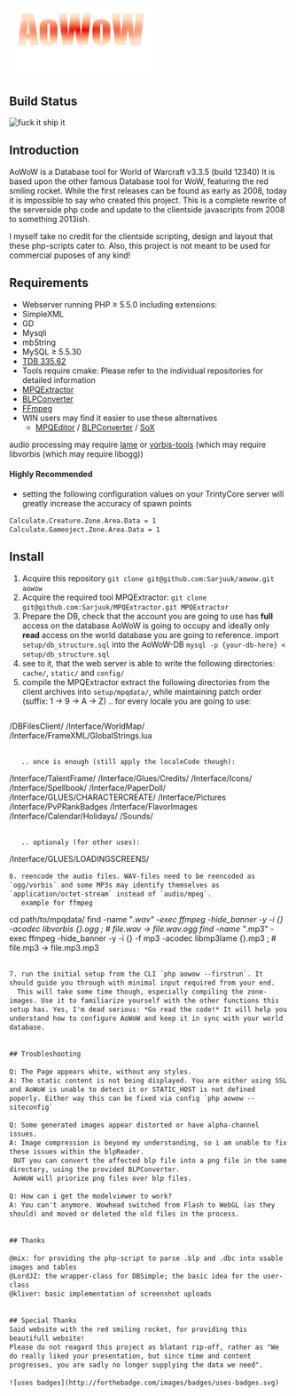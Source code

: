 ﻿# ![logo](static/images/logos/home.png)


## Build Status
![fuck it ship it](http://forthebadge.com/images/badges/fuck-it-ship-it.svg)


## Introduction

AoWoW is a Database tool for World of Warcraft v3.3.5 (build 12340)
It is based upon the other famous Database tool for WoW, featuring the red smiling rocket.
While the first releases can be found as early as 2008, today it is impossible to say who created this project.
This is a complete rewrite of the serverside php code and update to the clientside javascripts from 2008 to something 2013ish.

I myself take no credit for the clientside scripting, design and layout that these php-scripts cater to.
Also, this project is not meant to be used for commercial puposes of any kind!


## Requirements

+ Webserver running PHP ≥ 5.5.0 including extensions:
 + SimpleXML
 + GD
 + Mysqli
 + mbString
+ MySQL ≥ 5.5.30
+ [TDB 335.62](https://github.com/TrinityCore/TrinityCore/releases/tag/TDB335.62)
+ Tools require cmake: Please refer to the individual repositories for detailed information
 + [MPQExtractor](https://github.com/Sarjuuk/MPQExtractor)
 + [BLPConverter](https://github.com/Sarjuuk/BLPConverter)
 + [FFmpeg](https://ffmpeg.org/download.html)
 + WIN users may find it easier to use these alternatives
   + [MPQEditor](http://www.zezula.net/en/mpq/download.html) / [BLPConverter](https://github.com/PatrickCyr/BLPConverter) / [SoX](https://sourceforge.net/projects/sox/files/sox/)

audio processing may require [lame](https://sourceforge.net/projects/lame/files/lame/3.99/) or [vorbis-tools](https://www.xiph.org/downloads/) (which may require libvorbis (which may require libogg))


#### Highly Recommended
+ setting the following configuration values on your TrintyCore server will greatly increase the accuracy of spawn points
 ```
Calculate.Creature.Zone.Area.Data = 1
Calculate.Gameoject.Zone.Area.Data = 1
```

## Install

1. Acquire this repository `git clone git@github.com:Sarjuuk/aowow.git aowow`
2. Acquire the required tool MPQExtractor: `git clone git@github.com:Sarjuuk/MPQExtractor.git MPQExtractor`
3. Prepare the DB, check that the account you are going to use has **full** access on the database AoWoW is going to occupy and ideally only **read** access on the world database you are going to reference.
  import `setup/db_structure.sql` into the AoWoW-DB `mysql -p {your-db-here} < setup/db_structure.sql`
4. see to it, that the web server is able to write the following directories: `cache/`, `static/` and `config/`
5. compile the MPQExtractor
  extract the following directories from the client archives into `setup/mpqdata/`, while maintaining patch order (suffix: 1 -> 9 -> A -> Z)
   .. for every locale you are going to use:
   ```
<localeCode>/DBFilesClient/
<localeCode>/Interface/WorldMap/
<localeCode>/Interface/FrameXML/GlobalStrings.lua
```

   .. once is enough (still apply the localeCode though):
   ```
<localeCode>/Interface/TalentFrame/
<localeCode>/Interface/Glues/Credits/
<localeCode>/Interface/Icons/
<localeCode>/Interface/Spellbook/
<localeCode>/Interface/PaperDoll/
<localeCode>/Interface/GLUES/CHARACTERCREATE/
<localeCode>/Interface/Pictures
<localeCode>/Interface/PvPRankBadges
<localeCode>/Interface/FlavorImages
<localeCode>/Interface/Calendar/Holidays/
<localeCode>/Sounds/
```

   .. optionaly (for other uses):
   ```
<localeCode>/Interface/GLUES/LOADINGSCREENS/
```
6. reencode the audio files. WAV-files need to be reencoded as `ogg/vorbis` and some MP3s may identify themselves as `application/octet-stream` instead of `audio/mpeg`.
   example for ffmpeg
   ```
cd path/to/mpqdata/<localeCode>
find -name "*.wav" -exec ffmpeg -hide_banner -y -i {} -acodec libvorbis {}.ogg \;          # file.wav -> file.wav.ogg
find -name "*.mp3" -exec ffmpeg -hide_banner -y -i {} -f mp3 -acodec libmp3lame {}.mp3 \;  # file.mp3 -> file.mp3.mp3
```

7. run the initial setup from the CLI `php aowow --firstrun`. It should guide you through with minimal input required from your end.
  This will take some time though, especially compiling the zone-images. Use it to familiarize yourself with the other functions this setup has. Yes, I'm dead serious: *Go read the code!* It will help you understand how to configure AoWoW and keep it in sync with your world database.


## Troubleshooting

Q: The Page appears white, without any styles.
A: The static content is not being displayed. You are either using SSL and AoWoW is unable to detect it or STATIC_HOST is not defined poperly. Either way this can be fixed via config `php aowow --siteconfig`

Q: Some generated images appear distorted or have alpha-channel issues.
A: Image compression is beyond my understanding, so i am unable to fix these issues within the blpReader.
 BUT you can convert the affected blp file into a png file in the same directory, using the provided BLPConverter.
 AoWoW will priorize png files over blp files.

Q: How can i get the modelviewer to work?
A: You can't anymore. Wowhead switched from Flash to WebGL (as they should) and moved or deleted the old files in the process.


## Thanks

@mix: for providing the php-script to parse .blp and .dbc into usable images and tables
@LordJZ: the wrapper-class for DBSimple; the basic idea for the user-class
@kliver: basic implementation of screenshot uploads


## Special Thanks
Said website with the red smiling rocket, for providing this beautifull website!
Please do not reagard this project as blatant rip-off, rather as "We do really liked your presentation, but since time and content progresses, you are sadly no longer supplying the data we need".

![uses badges](http://forthebadge.com/images/badges/uses-badges.svg)
